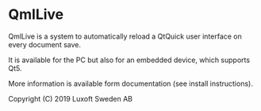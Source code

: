 # QmlLive

QmlLive is a system to automatically reload a QtQuick user interface on every
document save.

It is available for the PC but also for an embedded device, which supports Qt5.

More information is available form documentation (see install instructions).

Copyright (C) 2019 Luxoft Sweden AB
